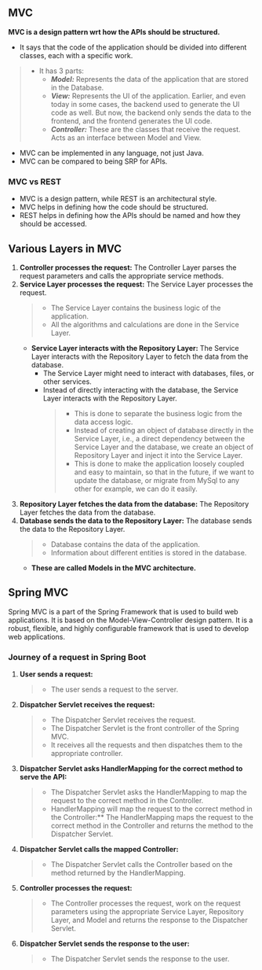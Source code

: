 ## MVC
**MVC is a design pattern wrt how the APIs should be structured.**
- It says that the code of the application should be divided into different classes, each with a specific work.
> - It has 3 parts:
>    - ***Model:*** Represents the data of the application that are stored in the Database.
>    - ***View:*** Represents the UI of the application. Earlier, and even today in some cases, the backend used to generate the UI code as well. But now, the backend only sends the data to the frontend, and the frontend generates the UI code.
>    - ***Controller:*** These are the classes that receive the request. Acts as an interface between Model and View.
- MVC can be implemented in any language, not just Java.
- MVC can be compared to being SRP for APIs.

### MVC vs REST
- MVC is a design pattern, while REST is an architectural style.
- MVC helps in defining how the code should be structured.
- REST helps in defining how the APIs should be named and how they should be accessed.

## Various Layers in MVC
1. **Controller processes the request:** The Controller Layer parses the request parameters and calls the appropriate service methods.
2. **Service Layer processes the request:** The Service Layer processes the request.
   >- The Service Layer contains the business logic of the application.
   >- All the algorithms and calculations are done in the Service Layer.
   - **Service Layer interacts with the Repository Layer:** The Service Layer interacts with the Repository Layer to fetch the data from the database.
     - The Service Layer might need to interact with databases, files, or other services.
     - Instead of directly interacting with the database, the Service Layer interacts with the Repository Layer.
       > - This is done to separate the business logic from the data access logic.
       > - Instead of creating an object of database directly in the Service Layer, i.e., a direct dependency between the Service Layer and the database, we create an object of Repository Layer and inject it into the Service Layer.
       > - This is done to make the application loosely coupled and easy to maintain, so that in the future, if we want to update the database, or migrate from MySql to any other for example, we can do it easily.
3. **Repository Layer fetches the data from the database:** The Repository Layer fetches the data from the database.
4. **Database sends the data to the Repository Layer:** The database sends the data to the Repository Layer.
     > - Database contains the data of the application.
     > - Information about different entities is stored in the database.
     - **These are called Models in the MVC architecture.**

## Spring MVC
Spring MVC is a part of the Spring Framework that is used to build web applications. It is based on the Model-View-Controller design pattern. It is a robust, flexible, and highly configurable framework that is used to develop web applications.

### Journey of a request in Spring Boot
1. **User sends a request:** 
   > - The user sends a request to the server.
2. **Dispatcher Servlet receives the request:** 
   > - The Dispatcher Servlet receives the request.
   > - The Dispatcher Servlet is the front controller of the Spring MVC.
   > - It receives all the requests and then dispatches them to the appropriate controller.
3. **Dispatcher Servlet asks HandlerMapping for the correct method to serve the API:** 
   > - The Dispatcher Servlet asks the HandlerMapping to map the request to the correct method in the Controller.
   > - HandlerMapping will map the request to the correct method in the Controller:** The HandlerMapping maps the request to the correct method in the Controller and returns the method to the Dispatcher Servlet.
4. **Dispatcher Servlet calls the mapped Controller:** 
   > - The Dispatcher Servlet calls the Controller based on the method returned by the HandlerMapping.
5. **Controller processes the request:**
   > - The Controller processes the request, work on the request parameters using the appropriate Service Layer, Repository Layer, and Model and returns the response to the Dispatcher Servlet.
6. **Dispatcher Servlet sends the response to the user:**
   > - The Dispatcher Servlet sends the response to the user.